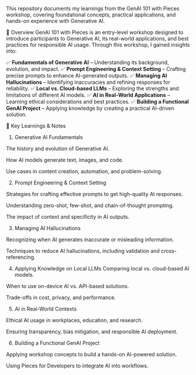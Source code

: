 This repository documents my learnings from the GenAI 101 with Pieces workshop, covering foundational concepts, practical applications, and hands-on experience with Generative AI.

📌 Overview
GenAI 101 with Pieces is an entry-level workshop designed to introduce participants to Generative AI, its real-world applications, and best practices for responsible AI usage. Through this workshop, I gained insights into:

✅ **Fundamentals of Generative AI** – Understanding its background, evolution, and impact.
✅ **Prompt Engineering & Context Setting** – Crafting precise prompts to enhance AI-generated outputs.
✅ **Managing AI Hallucinations** – Identifying inaccuracies and refining responses for reliability.
✅ **Local vs. Cloud-based LLMs** – Exploring the strengths and limitations of different AI models.
✅ **AI in Real-World Applications** – Learning ethical considerations and best practices.
✅ **Building a Functional GenAI Project** – Applying knowledge by creating a practical AI-driven solution.

🚀 Key Learnings & Notes

1. Generative AI Fundamentals

The history and evolution of Generative AI.

How AI models generate text, images, and code.

Use cases in content creation, automation, and problem-solving.

2. Prompt Engineering & Context Setting

Strategies for crafting effective prompts to get high-quality AI responses.

Understanding zero-shot, few-shot, and chain-of-thought prompting.

The impact of context and specificity in AI outputs.

3. Managing AI Hallucinations

Recognizing when AI generates inaccurate or misleading information.

Techniques to reduce AI hallucinations, including validation and cross-referencing.

4. Applying Knowledge on Local LLMs
Comparing local vs. cloud-based AI models.

When to use on-device AI vs. API-based solutions.

Trade-offs in cost, privacy, and performance.

5. AI in Real-World Contexts

Ethical AI usage in workplaces, education, and research.

Ensuring transparency, bias mitigation, and responsible AI deployment.

6. Building a Functional GenAI Project

Applying workshop concepts to build a hands-on AI-powered solution.

Using Pieces for Developers to integrate AI into workflows.

